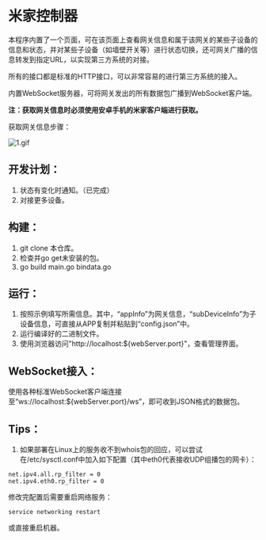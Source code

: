 # 米家控制器

本程序内置了一个页面，可在该页面上查看网关信息和属于该网关的某些子设备的信息和状态，并对某些子设备（如墙壁开关等）进行状态切换，还可网关广播的信息转发到指定URL，以实现第三方系统的对接。

所有的接口都是标准的HTTP接口，可以非常容易的进行第三方系统的接入。

内置WebSocket服务器，可将网关发出的所有数据包广播到WebSocket客户端。

**注：获取网关信息时必须使用安卓手机的米家客户端进行获取。**

获取网关信息步骤：

![1.gif][1]

## 开发计划：

1. 状态有变化时通知。（已完成）
2. 对接更多设备。


## 构建：

1. git clone 本仓库。
2. 检查并go get未安装的包。
3. go build main.go bindata.go

## 运行：

1. 按照示例填写所需信息。其中，“appInfo”为网关信息，“subDeviceInfo”为子设备信息，可直接从APP复制并粘贴到“config.json”中。
2. 运行编译好的二进制文件。
3. 使用浏览器访问"http://localhost:${webServer.port}"，查看管理界面。

## WebSocket接入：
使用各种标准WebSocket客户端连接至“ws://localhost:${webServer.port}/ws”，即可收到JSON格式的数据包。

[1]: https://github.com/hotsun168/mijia-controller/raw/master/readme_images/1.gif

## Tips：
1. 如果部署在Linux上的服务收不到whois包的回应，可以尝试在/etc/sysctl.conf中加入如下配置（其中eth0代表接收UDP组播包的网卡）：
```
net.ipv4.all.rp_filter = 0
net.ipv4.eth0.rp_filter = 0
```

修改完配置后需要重启网络服务：
```
service networking restart
```

或直接重启机器。
